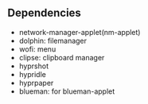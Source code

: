 
## Dependencies

- network-manager-applet(nm-applet)
- dolphin: filemanager
- wofi: menu
- clipse: clipboard manager
- hyprshot
- hypridle
- hyprpaper
- blueman: for blueman-applet
